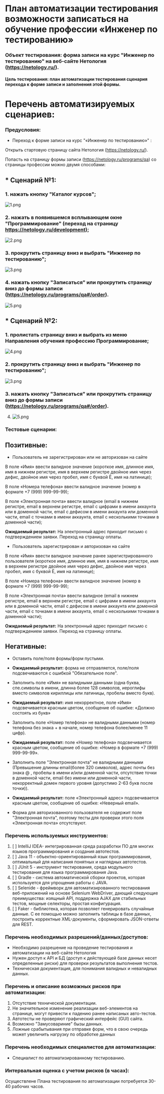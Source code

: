 # План автоматизации тестирования возможности записаться на обучение профессии «Инженер по тестированию»

### Объект тестирования:  форма записи на курс "Инженер по тестированию" на веб-сайте Нетология (https://netology.ru/).

#### Цель тестирования: план автоматизации тестирования сценария перехода к форме записи и заполнения этой формы.

# Перечень автоматизируемых сценариев:
### Предусловия:

* Переход к форме записи на курс "«Инженер по тестированию»" :

Открыть стартовую страницу сайта Нетология (https://netology.ru/).

Попасть на страницу формы записи (https://netology.ru/programs/qa) со страницы профессии можно двумя способами: 

 ## * Сценарий №1:

### 1.  нажать кнопку "Каталог курсов";

![1.png](screenshorts/1.png)

### 2.  нажать в появившемся всплывающем окне "Программирование" (переход на страницу https://netology.ru/development);

![2.png](screenshorts/2.png)

### 3.  прокрутить страницу вниз и выбрать "Инженер по тестированию";

![3.png](screenshorts/3.png)

### 4.  нажать кнопку "Записаться" или прокрутить страницу вниз до формы записи (https://netology.ru/programs/qa#/order).

![5.png](screenshorts/5.png)

## * Сценарий №2:

### 1.  пролистать страницу вниз и выбрать из меню Направления обучения профессию Программирование;
   
![4.png](screenshorts/4.png)

### 2.  прокрутить страницу вниз и выбрать "Инженер по тестированию";
   
![3.png](screenshorts/3.png)

### 3.  нажать кнопку "Записаться" или прокрутить страницу вниз до формы записи (https://netology.ru/programs/qa#/order).
   
4. ![5.png](screenshorts/5.png)


### Тестовые сценарии:
## Позитивные:
* Пользователь не зарегистрирован или не авторизован на сайте

В поле «Имя» ввести валидное значение (короткое имя, длинное имя, имя в нижнем регистре, имя в верхнем регистре двойное имя через дефис, двойное имя через пробел, имя с буквой Ё, имя на латинице);

В поле «Номера телефона» ввести валидное значение  (номер в формате +7 (999) 999-99-99);

В поле «Электронная почта» ввести валидное (email в нижнем регистре, email в верхнем регистре, email с цифрами в имени аккаунта или в доменной части, email с дефисом в имени аккаунта или доменной части, email с точками в имени аккаунта, email с несколькими точками в доменной части);

**Ожидаемый результат:** На электронный адрес приходит письмо с подтверждением заявки. Переход на страницу оплаты.

 * Пользователь зарегистрирован и авторизован на сайте

В поле «Имя» ввести валидное значение ранее зарегистрированного пользователя (короткое имя, длинное имя, имя в нижнем регистре, имя в верхнем регистре двойное имя через дефис, двойное имя через пробел, имя с буквой Ё, имя на латинице);

В поле «Номера телефона» ввести валидное значение  (номер в формате +7 (999) 999-99-99);

В поле «Электронная почта» ввести валидное (email в нижнем регистре, email в верхнем регистре, email с цифрами в имени аккаунта или в доменной части, email с дефисом в имени аккаунта или доменной части, email с точками в имени аккаунта, email с несколькими точками в доменной части);

**Ожидаемый результат:** На электронный адрес приходит письмо с подтверждением заявки. Переход на страницу оплаты.

## Негативные:

- Оставить поле/поля формы/форм пустыми. 

- **Ожидаемый результат:** форма не отправляется, поле/поля подсвечиваются с ошибкой "Обязательное поле".

- Заполнить поле «Имя» не валидными данными (одна буква, спе.символы в имени, длинна более 128 символов, иероглифы вместо символов кириллицы или латиницы, пробелы вместо букв). 

- **Ожидаемый результат:** имя некорректное, поле «Имя» подсвечивается красным цветом, сообщение об ошибке: «Должно состоять из букв»

- Заполнить поле «Номер телефона» не валидными данными (номер телефона без знака + в начале, номер телефона более/менее 11 цифр). 

- **Ожидаемый результат:** поле «Номер телефона» подсвечивается красным цветом, сообщение об ошибке: «Номер в формате +7 (999) 999-99-99».

- Заполнить поле "Электронная почта" не валидными данными (Превышение длинны email(более 320 символов), адрес почты без знака @ , пробелы в имени и/или доменной части, отсутствие точки в доменной части, email без имени или доменной части, некорректный домен первого уровня (допустимо 2-63 букв после точки)). 

- **Ожидаемый результат:** поле «Электронный адрес» подсвечивается красным цветом, сообщение об ошибке: «Неверный email».

- Форма для авторизованного пользователя не содержит поле "Электронная почта", поэтому тесты для проверки этого поля «Электронная почта» отсутствуют.

### Перечень используемых инструментов:
1. [ ] IntelliJ IDEA- интегрированная среда разработки ПО для многих языков программирования и создания автотестов. 
2. [ ] Java 11 - объектно-ориентированный язык программирования, оптимальный для написания понятных и наглядных автотестов.
3. [ ] JUnit 5 - инструмент тестирования, среда модульного тестирования для языка программирования Java.
4. [ ] Gradle - система автоматической сборки проектов, которая используется для упрощения работы с JAVA.
5. [ ] Selenide - фреймворк для автоматизированного тестирования веб-приложений на основе Selenium WebDriver, дающий следующие преимущества: изящный API, поддержка AJAX для стабильных тестов, мощные селекторы, простая конфигурация.
6. [ ] Faker - библиотека, которая позволяет генерировать случайные данные. С ее помощью можно заполнить таблицы в базе данных, построить корректные XML-документы, сформировать JSON-ответы для REST.

### Перечень необходимых разрешений/данных/доступов:

* Необходимо разрешение на проведение тестирования и автоматизации на веб-сайте Нетология
* Нужен доступ к API и БД (доступ к действующей базе данных несет определенные риски) для проверки результатов выполнения тестов.
* Техническая документация, для понимания валидных и невалидных данных.

### Перечень и описание возможных рисков при автоматизации:
1. Отсутствие технической документации.
2. Не значительное изменение реализации веб-элементов на странице, могут привести к падению ранее написаных авто-тестов.
3. Автотесты не проверяют графический интерфейс (GUI) сайта.
4. Возможно "Замусовариние" бызы данных.
5. Ложные срабытывания при отправке форм, что в свою очередь может увеличить нагрузку по обработке данных

### Перечень необходимых специалистов для автоматизации:

* Cпециалист по автоматизированному тестированию.

### Интервальная оценка с учетом рисков (в часах):
Осуществлене Плана тестирования по автоматизации потребуется 30-40 рабочих часов.
